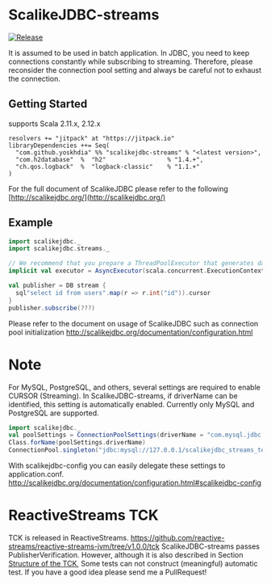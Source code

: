 # ScalikeJDBC-streams

[![Release](https://jitpack.io/v/yoskhdia/scalikejdbc-streams.svg)](https://jitpack.io/#yoskhdia/scalikejdbc-streams)

It is assumed to be used in batch application.
In JDBC, you need to keep connections constantly while subscribing to streaming. Therefore, please reconsider the connection pool setting and always be careful not to exhaust the connection.


## Getting Started

supports Scala 2.11.x, 2.12.x

```
resolvers += "jitpack" at "https://jitpack.io"
libraryDependencies ++= Seq(
  "com.github.yoskhdia" %% "scalikejdbc-streams" % "<latest version>",
  "com.h2database"  %  "h2"                 % "1.4.+",
  "ch.qos.logback"  %  "logback-classic"    % "1.1.+"
)
```

For the full document of ScalikeJDBC please refer to the following
[http://scalikejdbc.org/](http://scalikejdbc.org/)


## Example

```scala
import scalikejdbc._
import scalikejdbc.streams._

// We recommend that you prepare a ThreadPoolExecutor that generates daemon threads
implicit val executor = AsyncExecutor(scala.concurrent.ExecutionContext.global)

val publisher = DB stream {
  sql"select id from users".map(r => r.int("id")).cursor
}
publisher.subscribe(???)
```

Please refer to the document on usage of ScalikeJDBC such as connection pool initialization
http://scalikejdbc.org/documentation/configuration.html


# Note

For MySQL, PostgreSQL, and others, several settings are required to enable CURSOR (Streaming).
In ScalikeJDBC-streams, if driverName can be identified, this setting is automatically enabled.
Currently only MySQL and PostgreSQL are supported.

```scala
import scalikejdbc._
val poolSettings = ConnectionPoolSettings(driverName = "com.mysql.jdbc.Driver")
Class.forName(poolSettings.driverName)
ConnectionPool.singleton("jdbc:mysql://127.0.0.1/scalikejdbc_streams_test", "user", "pass", poolSettings)
```

With scalikejdbc-config you can easily delegate these settings to application.conf.
http://scalikejdbc.org/documentation/configuration.html#scalikejdbc-config


# ReactiveStreams TCK

TCK is released in ReactiveStreams.
https://github.com/reactive-streams/reactive-streams-jvm/tree/v1.0.0/tck
ScalikeJDBC-streams passes PublisherVerification.
However, although it is also described in Section [Structure of the TCK](https://github.com/reactive-streams/reactive-streams-jvm/tree/v1.0.0/tck#structure-of-the-tck),
Some tests can not construct (meaningful) automatic test.
If you have a good idea please send me a PullRequest!
